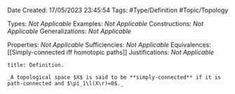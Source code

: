 <div class="topSpace"></div>

Date Created: 17/05/2023 23:45:54
Tags: #Type/Definition #Topic/Topology

Types: _Not Applicable_
Examples: _Not Applicable_
Constructions: _Not Applicable_
Generalizations: _Not Applicable_

Properties: _Not Applicable_
Sufficiencies: _Not Applicable_
Equivalences: [[Simply-connected iff homotopic paths]]
Justifications: _Not Applicable_

``` ad-Definition
title: Definition.

_A topological space $X$ is said to be **simply-connected** if it is path-connected and $\pi_1\l(X\r)=0$._

```
